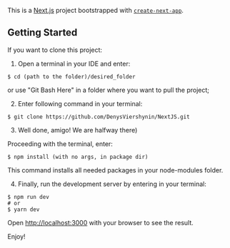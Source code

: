 This is a [Next.js](https://nextjs.org/) project bootstrapped with [`create-next-app`](https://github.com/vercel/next.js/tree/canary/packages/create-next-app).

## Getting Started

If you want to clone this project:

1. Open a terminal in your IDE and enter:
```
$ cd (path to the folder)/desired_folder
```
or use "Git Bash Here" in a folder where you want to pull the project;

2. Enter following command in your terminal:
```
$ git clone https://github.com/DenysViershynin/NextJS.git
```
3. Well done, amigo! We are halfway there)

Proceeding with the terminal, enter:
```
$ npm install (with no args, in package dir)
```
This command installs all needed packages in your node-modules folder.

4. Finally, run the development server by entering in your terminal:
```
$ npm run dev
# or
$ yarn dev
```
Open [http://localhost:3000](http://localhost:3000) with your browser to see the result.

Enjoy!